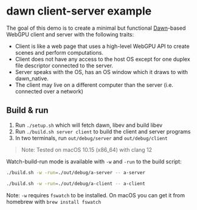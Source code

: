 # dawn client-server example

The goal of this demo is to create a minimal but functional
[Dawn](https://dawn.googlesource.com/dawn)-based WebGPU client and server
with the following traits:

- Client is like a web page that uses a high-level WebGPU API to create
  scenes and perform computations.
- Client does not have any access to the host OS except for one duplex
  file descriptor connected to the server.
- Server speaks with the OS, has an OS window which it draws to with dawn_native.
- The client may live on a different computer than the server
  (i.e. connected over a network)


## Build & run

1. Run `./setup.sh` which will fetch dawn, libev and build libev
2. Run `./build.sh server client` to build the client and server programs
3. In two terminals, run `out/debug/server` and `out/debug/client`

> Note: Tested on macOS 10.15 (x86_64) with clang 12

Watch-build-run mode is available with `-w` and `-run` to the build script:

```sh
./build.sh -w -run=./out/debug/a-server -- a-server
```

```sh
./build.sh -w -run=./out/debug/a-client -- a-client
```

Note: `-w` requires `fswatch` to be installed.
On macOS you can get it from homebrew with `brew install fswatch`
